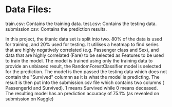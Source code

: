 # Data Files:
train.csv: Contains the training data.
test.csv: Contains the testing data.
submission.csv: Contains the prediction results.

In this project, the titanic data set is split into two. 80% of the data is used for training, and 20% used for testing.
It utilises a heatmap to find series that are highly negatively correlated (e.g. Passenger class and Sex), and data that are highly correlated (Fare) to be selected as Features to be used to 
train the model. The model is trained using only the training data to provide an unbiased result, the RandomForestClassifier model is selected for the prediction. The model is then passed the
testing data which does not contain the "Survived" columnn as it is what the model is predicting. The result is then put into the submission.csv file which contains two columns ( PassengerId and
Survived). 1 means Survived while 0 means deceased.
The resulting model has an prediction accuracy of 75.1% (as revealed on submission on Kaggle)
